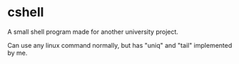 # cshell
A small shell program made for another university project.

Can use any linux command normally, but has "uniq" and "tail" implemented by me.

